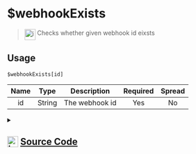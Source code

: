 # $webhookExists
> <img align="top" src="https://upload.wikimedia.org/wikipedia/commons/thumb/e/e4/Infobox_info_icon.svg/160px-Infobox_info_icon.svg.png?20150409153300" alt="image" width="25" height="auto"> Checks whether given webhook id eixsts
## Usage
```
$webhookExists[id]
```
| Name | Type | Description | Required | Spread
| :---: | :---: | :---: | :---: | :---: |
id | String | The webhook id | Yes | No
<details>
<summary>
    
## <img align="top" src="https://cdn4.iconfinder.com/data/icons/iconsimple-logotypes/512/github-512.png" alt="image" width="25" height="auto">  [Source Code](https://github.com/tryforge/ForgeScript-V2/blob/main/src/native/webhookExists.ts)
    
</summary>
    
```ts
import { ArgType, NativeFunction, Return } from "../structures"
import noop from "../functions/noop"

export default new NativeFunction({
    name: "$webhookExists",
    version: "1.0.0",
    description: "Checks whether given webhook id eixsts",
    brackets: true,
    unwrap: true,
    args: [
        {
            name: "id",
            description: "The webhook id",
            rest: false,
            type: ArgType.String,
            required: true,
        },
    ],
    async execute(ctx, [id]) {
        const web = await ctx.client.fetchWebhook(id).catch(noop)
        return Return.success(!!web)
    },
})

```
    
</details>